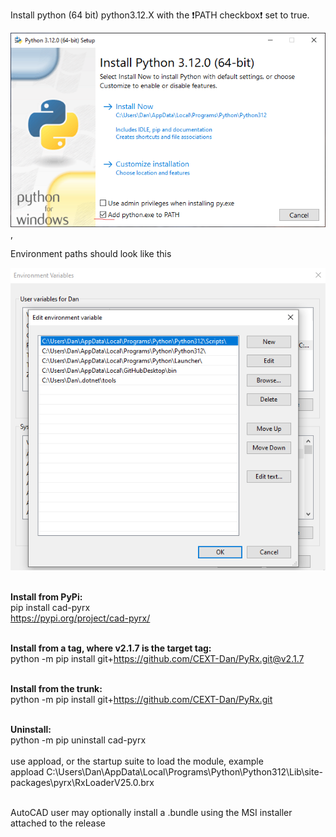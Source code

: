 Install python (64 bit) python3.12.X with the :exclamation:PATH checkbox:exclamation: set to true.

![Python install](https://github.com/CEXT-Dan/PyRx/blob/main/GitResources/images/pyinstall.png), 

Environment paths should look like this

![Environment](https://github.com/CEXT-Dan/PyRx/blob/main/GitResources/images/env.png)

<br>**Install from PyPi:** <br>
pip install cad-pyrx<br>
https://pypi.org/project/cad-pyrx/<br>

<br>**Install from a tag, where v2.1.7 is the target tag:**<br>
python -m pip install git+https://github.com/CEXT-Dan/PyRx.git@v2.1.7<br>

<br>**Install from the trunk:**<br>
python -m pip install git+https://github.com/CEXT-Dan/PyRx.git<br>

<br>**Uninstall:**<br>
python -m pip uninstall cad-pyrx<br>
<br>
use appload, or the startup suite to load the module, example<br>
appload C:\Users\Dan\AppData\Local\Programs\Python\Python312\Lib\site-packages\pyrx\RxLoaderV25.0.brx

<br>
AutoCAD user may optionally install a .bundle using the MSI installer attached to the release
